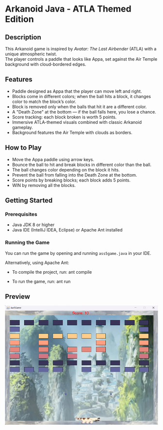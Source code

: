 # Arkanoid Java - ATLA Themed Edition

## Description
This Arkanoid game is inspired by *Avatar: The Last Airbender* (ATLA) with a unique atmospheric twist.  
The player controls a paddle that looks like Appa, set against the Air Temple background with cloud-bordered edges.  

## Features
- Paddle designed as Appa that the player can move left and right.
- Blocks come in different colors; when the ball hits a block, it changes color to match the block’s color.
- Block is removed only when the balls that hit it are a different color.
- A "Death Zone" at the bottom — if the ball falls here, you lose a chance.
- Score tracking: each block broken is worth 5 points.
- Immersive ATLA-themed visuals combined with classic Arkanoid gameplay.
- Background features the Air Temple with clouds as borders.

## How to Play
- Move the Appa paddle using arrow keys.
- Bounce the ball to hit and break blocks in different color than the ball.
- The ball changes color depending on the block it hits.
- Prevent the ball from falling into the Death Zone at the bottom.
- Score points by breaking blocks; each block adds 5 points.
- WIN by removing all the blocks.

## Getting Started

### Prerequisites
- Java JDK 8 or higher
- Java IDE (IntelliJ IDEA, Eclipse) or Apache Ant installed

### Running the Game

You can run the game by opening and running `ass5game.java` in your IDE.

Alternatively, using Apache Ant:

- To compile the project, run:
ant compile

- To run the game, run:
ant run

## Preview

![Screenshot](assets/game_preview.png)